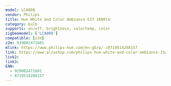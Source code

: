 ```yaml
---
model: LCA008
vendor: Philips
title: Hue White and Color Ambiance E27 1600lm
category: bulb
supports: on/off, brightness, colortemp, color
zigbeemodel: ['LCA008']
compatible: [z2m]
z2m: 929002471601
mlink: https://www.philips-hue.com/en-gb/p/-/8719514288157
link: https://www.alzashop.com/philips-hue-white-and-color-ambiance-15w-1600-e27-d6731025.htm
link2: 
link3: 
EAN: 
  - 929002471601
  - 8719514288157
---
```

